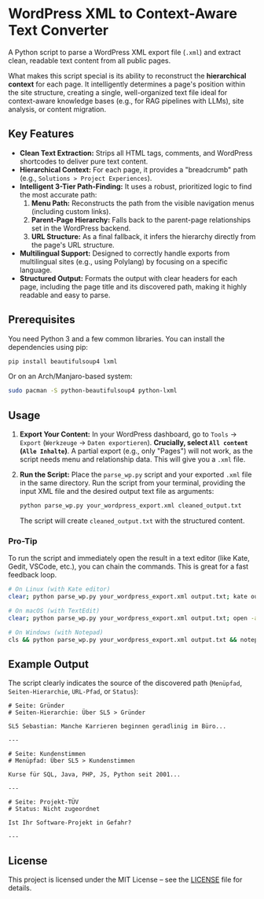 # WordPress XML to Context-Aware Text Converter

A Python script to parse a WordPress XML export file (`.xml`) and extract clean, readable text content from all public pages.

What makes this script special is its ability to reconstruct the **hierarchical context** for each page. It intelligently determines a page's position within the site structure, creating a single, well-organized text file ideal for context-aware knowledge bases (e.g., for RAG pipelines with LLMs), site analysis, or content migration.

## Key Features

-   **Clean Text Extraction:** Strips all HTML tags, comments, and WordPress shortcodes to deliver pure text content.
-   **Hierarchical Context:** For each page, it provides a "breadcrumb" path (e.g., `Solutions > Project Experiences`).
-   **Intelligent 3-Tier Path-Finding:** It uses a robust, prioritized logic to find the most accurate path:
    1.  **Menu Path:** Reconstructs the path from the visible navigation menus (including custom links).
    2.  **Parent-Page Hierarchy:** Falls back to the parent-page relationships set in the WordPress backend.
    3.  **URL Structure:** As a final fallback, it infers the hierarchy directly from the page's URL structure.
-   **Multilingual Support:** Designed to correctly handle exports from multilingual sites (e.g., using Polylang) by focusing on a specific language.
-   **Structured Output:** Formats the output with clear headers for each page, including the page title and its discovered path, making it highly readable and easy to parse.

## Prerequisites

You need Python 3 and a few common libraries. You can install the dependencies using pip:

```bash
pip install beautifulsoup4 lxml
```
Or on an Arch/Manjaro-based system:
```bash
sudo pacman -S python-beautifulsoup4 python-lxml
```

## Usage

1.  **Export Your Content:** In your WordPress dashboard, go to `Tools` → `Export` (`Werkzeuge` → `Daten exportieren`). **Crucially, select `All content` (`Alle Inhalte`)**. A partial export (e.g., only "Pages") will not work, as the script needs menu and relationship data. This will give you a `.xml` file.

2.  **Run the Script:** Place the `parse_wp.py` script and your exported `.xml` file in the same directory. Run the script from your terminal, providing the input XML file and the desired output text file as arguments:
    ```bash
    python parse_wp.py your_wordpress_export.xml cleaned_output.txt
    ```
    The script will create `cleaned_output.txt` with the structured content.

### Pro-Tip

To run the script and immediately open the result in a text editor (like Kate, Gedit, VSCode, etc.), you can chain the commands. This is great for a fast feedback loop.

```bash
# On Linux (with Kate editor)
clear; python parse_wp.py your_wordpress_export.xml output.txt; kate output.txt

# On macOS (with TextEdit)
clear; python parse_wp.py your_wordpress_export.xml output.txt; open -a TextEdit output.txt

# On Windows (with Notepad)
cls && python parse_wp.py your_wordpress_export.xml output.txt && notepad output.txt
```

## Example Output

The script clearly indicates the source of the discovered path (`Menüpfad`, `Seiten-Hierarchie`, `URL-Pfad`, or `Status`):

```
# Seite: Gründer
# Seiten-Hierarchie: Über SL5 > Gründer

SL5 Sebastian: Manche Karrieren beginnen geradlinig im Büro...

---

# Seite: Kundenstimmen
# Menüpfad: Über SL5 > Kundenstimmen

Kurse für SQL, Java, PHP, JS, Python seit 2001...

---

# Seite: Projekt-TÜV
# Status: Nicht zugeordnet

Ist Ihr Software-Projekt in Gefahr?

---
```

## License

This project is licensed under the MIT License – see the [LICENSE](LICENSE) file for details.

